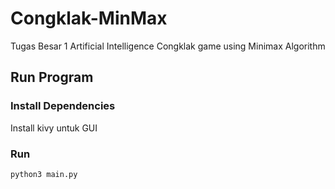 # Congklak-MinMax
Tugas Besar 1 Artificial Intelligence
Congklak game using Minimax Algorithm

## Run Program
### Install Dependencies
Install kivy untuk GUI

### Run
`python3 main.py`
